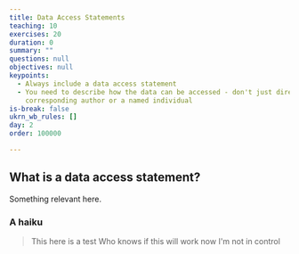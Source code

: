 ```yaml
---
title: Data Access Statements
teaching: 10
exercises: 20
duration: 0
summary: ""
questions: null
objectives: null
keypoints:
  - Always include a data access statement
  - You need to describe how the data can be accessed - don't just direct to the
    corresponding author or a named individual
is-break: false
ukrn_wb_rules: []
day: 2
order: 100000

---
```

## What is a data access statement?

Something relevant here.

### A haiku
> This here is a test
> Who knows if this will work now
> I'm not in control